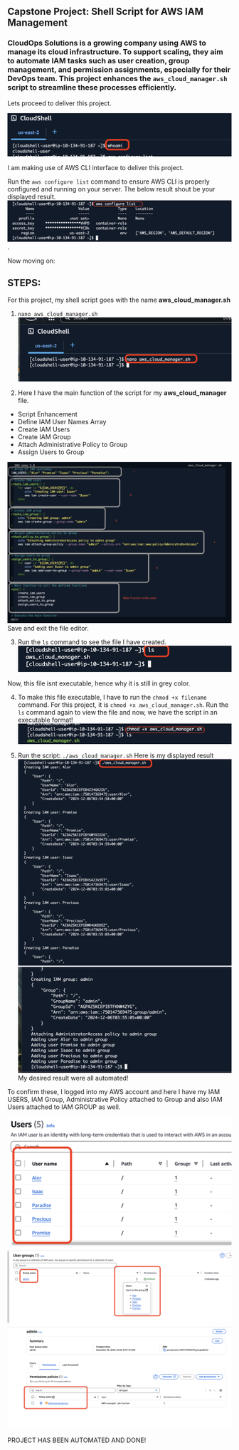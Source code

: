 ## Capstone Project: Shell Script for AWS IAM Management

### CloudOps Solutions is a growing company using AWS to manage its cloud infrastructure. To support scaling, they aim to automate IAM tasks such as user creation, group management, and permission assignments, especially for their DevOps team. This project enhances the `aws_cloud_manager.sh` script to streamline these processes efficiently.


Lets proceed to deliver this project. 


![](./Images/01.png)

I am making use of AWS CLI interface to deliver this project.

Run the `aws configure list` command to ensure AWS CLI is properly configured and running on your server.
The below result shout be your displayed result.
![](./Images/02.png).

Now moving on:

## STEPS:
For this project, my  shell script goes with the name **aws_cloud_manager.sh**

1. `nano aws_cloud_manager.sh`
![](./Images/03.png)


2. Here I have the main function of the script for my **aws_cloud_manager** file.

- Script Enhancement  
-  Define IAM User Names Array  
- Create IAM Users  
-  Create IAM Group  
-  Attach Administrative Policy to Group  
-  Assign Users to Group 

![](./Images/04.png)
Save and exit the file editor.

3. Run the `ls` command to see the file I have created. 
![](./Images/05.png)

Now, this file isnt executable, hence why it is still in grey color.

4. To make this file executable, I have to run the `chmod +x filename` command. 
For this project, it is `chmod +x aws_cloud_manager.sh`.
Run the `ls` command again to view the file and now, we have the script in an executable format!
![](./Images/06.png)

5. Run the script: `./aws_cloud_manager.sh`
Here is my displayed result
![](./Images/07.png)
![](./Images/08.png)
My desired result were all automated!

To confirm these, I logged into my AWS account and here I have my IAM USERS, IAM Group, Administrative Policy attached to Group and also IAM Users attached to IAM GROUP as well.


![](./Images/09.png)
![](./Images/10.png)
![](./Images/11.png)


PROJECT HAS BEEN AUTOMATED AND DONE!